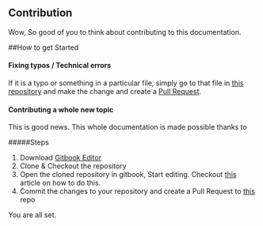 ## Contribution

Wow, So good of you to think about contributing to this documentation.

##How to get Started


#### Fixing typos / Technical errors
If it is a typo or something in a particular file, simply go to that file in [this repository](https://github.com/sks/my-road-2-industrial-applications)   and make the change and create a [Pull Request](https://github.com/blog/1945-quick-pull-requests/).


#### Contributing a whole new topic

This is good news. This whole documentation is made possible thanks to 

#####Steps
1. Download [Gitbook Editor](https://www.gitbook.com/editor)
2. Clone & Checkout the repository
3. Open the cloned repository in gitbook, Start editing. Checkout [this](https://help.gitbook.com/) article on how to do this.
4. Commit the changes to your repository and create a Pull Request to [this](https://github.com/sks/my-road-2-industrial-applications) repo

You are all set.
